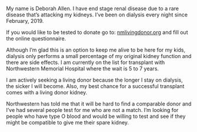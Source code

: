 My name is Deborah Allen.  I have end stage renal disease due to a rare disease that’s attacking my kidneys.  I’ve been on dialysis every night since February, 2019.

If you would like to be tested to donate go to: [nmlivingdonor.org](nmlivingdonor.org) and fill out the online questionnaire.

Although I’m glad this is an option to keep me alive to be here for my kids, dialysis only performs a small percentage of my original kidney function and there are side effects.  I am currently on the list for transplant with Northwestern Memorial Hospital where the wait is 5 to 7 years.

I am actively seeking a living donor because the longer I stay on dialysis, the sicker I will become.  Also, my best chance for a successful transplant comes with a living donor kidney.  

Northwestern has told me that it will be hard to find a comparable donor and I’ve had several people test for me who are not a match.  I’m looking for people who have type O blood and would be willing to test and see if they might be compatible to give me their spare kidney.
